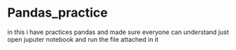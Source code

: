 # Pandas_practice
in this i have practices pandas and made sure everyone can understand
just open juputer notebook and run the file attached in it

